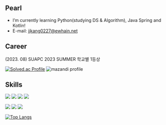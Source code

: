 ## Pearl
- I’m currently learning Python(studying DS & Algorithm), Java Spring and Kotlin!
- E-mail: jjkang0227@ewhain.net

## Career
  (2023. 08) SUAPC 2023 SUMMER 학교별 1등상


[![Solved.ac Profile](http://mazassumnida.wtf/api/v2/generate_badge?boj=pearl55)](https://solved.ac/pearl55/) ![mazandi profile](http://mazandi.herokuapp.com/api?handle=pearl55&theme=dark)

## Skills
<img src="https://img.shields.io/badge/python-3776AB?style=flat-square&logo=Python&logoColor=white"> <img src="https://img.shields.io/badge/C++-00599C?style=flat-square&logo=cplusplus&logoColor=white"/> <img src="https://img.shields.io/badge/Java-007396?style=flat&logo=OpenJDK&logoColor=white"/> <img src="https://img.shields.io/badge/Kotlin-7F52FF?style=flat&logo=kotlin&logoColor=white"/>

<img src="https://img.shields.io/badge/Spring_Boot-6DB33F?style=flat-square&logo=springboot&logoColor=white"> <img src="https://img.shields.io/badge/MySQL-4479A1?style=flat-square&logo=mysql&logoColor=white"> <img src="https://img.shields.io/badge/Amazon_RDS-FC4C02?style=flat-square&logo=amazonrds&logoColor=white"> 


[![Top Langs](https://github-readme-stats.vercel.app/api/top-langs/?username=Pearl-K&layout=donut)](https://github.com/anuraghazra/github-readme-stats)




